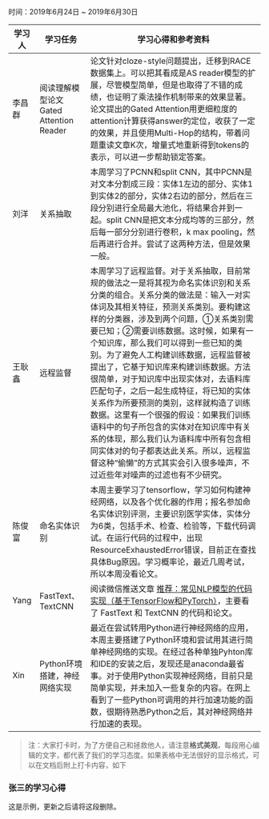 时间：2019年6月24日 ~ 2019年6月30日

学习人|学习任务|学习心得和参考资料
------ | ------ | ------ 
 李昌群 | 阅读理解模型论文Gated Attention Reader | 论文针对cloze-style问题提出，迁移到RACE数据集上。可以把其看成是AS reader模型的扩展，尽管模型简单，但是也取得了不错的成绩，也证明了乘法操作机制带来的效果显著。论文提出的Gated Attention用更细粒度的attention计算获得answer的定位，收获了一定的效果，并且使用Multi-Hop的结构，带着问题重读文章K次，增量式地重新得到tokens的表示，可以进一步帮助锁定答案。|
 |刘洋|关系抽取|本周学习了PCNN和split CNN，其中PCNN是对文本分割成三段：实体1左边的部分、实体1到实体2的部分，实体2右边的部分，然后在三段分别进行全局最大池化，将结果合并到一起。split CNN是把文本分成均等的三部分，然后每一部分分别进行卷积，k max pooling，然后再进行合并。尝试了这两种方法，但是效果一般。|
 | 王耿鑫 | 远程监督 | 本周学习了远程监督。对于关系抽取，目前常规的做法之一是将其视为命名实体识别和关系分类的组合。关系分类的做法是：输入一对实体词及其相关特征，预测关系类别。要构建这样的分类器，涉及到两个问题，①关系类别需要已知；②需要训练数据。这时候，如果有一个知识库，那么我们可以得到一些已知的类别。为了避免人工构建训练数据，远程监督被提出了，它基于知识库来构建训练数据。方法很简单，对于知识库中出现实体对，去语料库匹配句子，之后一起生成特征，将已知的实体关系作为所要预测的类别，这样就构造了训练数据。这里有一个很强的假设：如果我们训练语料中的句子所包含的实体对在知识库中有关系的体现，那么我们认为语料库中所有包含相同实体对的句子都表达此关系。所以，远程监督这种“偷懒”的方式其实会引入很多噪声，不过近些年对噪声的过滤也有不少研究。 |
|陈俊富|命名实体识别|本周主要学习了tensorflow，学习如何构建神经网络，以及各个优化器的作用；报名参加命名实体识别评测，主要识别医学实体，实体分为6类，包括手术、检查、检验等，下载代码调试。在运行代码的过程中，出现ResourceExhaustedError错误，目前正在查找具体Bug原因。学习概率论，最近几周考试，所以本周没看论文。|
|Yang|FastText、TextCNN|阅读微信推送文章 [推荐：常见NLP模型的代码实现（基于TensorFlow和PyTorch）](https://mp.weixin.qq.com/s/1QvOtO2-Me8bCivQ2Qk40Q)，主要看了 FastText 和 TextCNN 的代码和论文。|
|Xin|Python环境搭建，神经网络实现|最近在尝试转用Python进行神经网络的应用，本周主要搭建了Python环境和尝试用其进行简单神经网络的实现。在经过各种单独Pyhton库和IDE的安装之后，发现还是anaconda最省事。对于使用Python实现神经网络，目前只是简单实现，并未加入一些复杂的内容。在网上看到了一些Python可调用的并行加速功能的函数，很期待熟悉Python之后，其对神经网络并行加速的表现。
> 注：大家打卡时，为了方便自己和拯救他人，请注意**格式美观**，每段用心编辑的文字，都代表了我们的学习态度。如果表格中无法很好的显示格式，可以在文档后附上打卡内容，如下

### 张三的学习心得
这是示例，更新之后请将这段删除。
